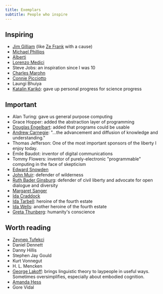 ```yaml
---
title: Exemplars
subtitle: People who inspire
---
```


## Inspiring

* [Jim Gilliam](http://www.jimgilliam.com/) (like [Ze Frank](http://www.zefrank.com/) with a cause)
* [Michael Phillips](http://www.lithiumcreations.com/about-the-author/)
* [Alberti](http://en.wikipedia.org/wiki/Leon_Battista_Alberti)
* [Lorenzo Medici](http://en.wikipedia.org/wiki/Lorenzo_de'_Medici)
* Steve Jobs: an inspiration since I was 10
* [Charles Marohn](http://www.strongtowns.org/journal/2010/11/22/confessions-of-a-recovering-engineer.html)
* [Connie Picciotto](http://www.washingtonpost.com/sf/feature/wp/2013/05/02/connie-picciotto-has-kept-vigil-near-the-white-house-for-32-years-why-and-at-what-cost/)
* Laungi Bhuiya
* [Katalin Karikó](https://www.theguardian.com/science/2020/nov/21/covid-vaccine-technology-pioneer-i-never-doubted-it-would-work): gave up personal progress for science progress

## Important

* Alan Turing: gave us general purpose computing
* Grace Hopper: added the abstraction layer of programming
* [Douglas Engelbart](http://dougengelbart.org/): added that programs could be usable
* [Andrew Carnegie](http://www.carnegie.org/sub/about/biography.html): "…the advancement and diffusion of knowledge and understanding."
* Thomas Jefferson: One of the most important sponsors of the liberty I enjoy today.
* Émile Baudot: inventor of digital communications
* Tommy Flowers: inventor of purely-electronic "programmable" computing in the face of skepticism
* [Edward Snowden](http://en.wikipedia.org/wiki/Edward_Snowden)
* [John Muir](http://en.wikipedia.org/wiki/John_Muir): defender of wilderness
* [Ruth Bader Ginsburg](https://en.wikipedia.org/wiki/Ruth_Bader_Ginsburg): defender of civil liberty and advocate for open dialogue and diversity
* [Margaret Sanger](https://en.wikipedia.org/wiki/Margaret_Sanger)
* [Ida Craddock](https://en.wikipedia.org/wiki/Ida_Craddock)
* [Ida Tarbell](http://en.wikipedia.org/wiki/Ida_Tarbell): heroine of the fourth estate
* [Ida Wells](https://www.nytimes.com/interactive/2018/obituaries/overlooked-ida-b-wells.html): another heroine of the fourth estate
* [Greta Thunberg](https://twitter.com/GretaThunberg/): humanity's conscience

## Worth reading

* [Zeynep Tufekci](https://twitter.com/zeynep)
* Daniel Dennett
* Danny Hillis
* Stephen Jay Gould
* Kurt Vonnegut
* H. L. Mencken
* [George Lakoff](http://www.rockridgeinstitute.org/people/lakoff): brings linguistic theory to laypeople in useful ways.  Sometimes oversimplifies, especially about embodied cognition.
* [Amanda Hess](http://amandahess.org/)
* Gore Vidal

